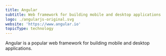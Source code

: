 ```yaml
---
title: Angular
subtitle: Web framework for building mobile and desktop applications
logo: ./angularjs-original.svg
website: 'https://www.angular.io'
topicType: technology
---
```


Angular is a popular web framework for building mobile and desktop applications.
